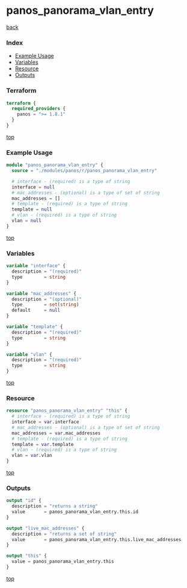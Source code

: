 # panos_panorama_vlan_entry

[back](../panos.md)

### Index

- [Example Usage](#example-usage)
- [Variables](#variables)
- [Resource](#resource)
- [Outputs](#outputs)

### Terraform

```terraform
terraform {
  required_providers {
    panos = ">= 1.8.1"
  }
}
```

[top](#index)

### Example Usage

```terraform
module "panos_panorama_vlan_entry" {
  source = "./modules/panos/r/panos_panorama_vlan_entry"

  # interface - (required) is a type of string
  interface = null
  # mac_addresses - (optional) is a type of set of string
  mac_addresses = []
  # template - (required) is a type of string
  template = null
  # vlan - (required) is a type of string
  vlan = null
}
```

[top](#index)

### Variables

```terraform
variable "interface" {
  description = "(required)"
  type        = string
}

variable "mac_addresses" {
  description = "(optional)"
  type        = set(string)
  default     = null
}

variable "template" {
  description = "(required)"
  type        = string
}

variable "vlan" {
  description = "(required)"
  type        = string
}
```

[top](#index)

### Resource

```terraform
resource "panos_panorama_vlan_entry" "this" {
  # interface - (required) is a type of string
  interface = var.interface
  # mac_addresses - (optional) is a type of set of string
  mac_addresses = var.mac_addresses
  # template - (required) is a type of string
  template = var.template
  # vlan - (required) is a type of string
  vlan = var.vlan
}
```

[top](#index)

### Outputs

```terraform
output "id" {
  description = "returns a string"
  value       = panos_panorama_vlan_entry.this.id
}

output "live_mac_addresses" {
  description = "returns a set of string"
  value       = panos_panorama_vlan_entry.this.live_mac_addresses
}

output "this" {
  value = panos_panorama_vlan_entry.this
}
```

[top](#index)